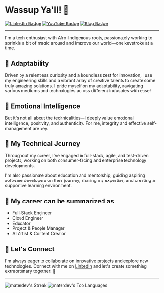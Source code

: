 # Wassup Ya'll! 👋

[![LinkedIn Badge](https://img.shields.io/badge/-LinkedIn-blue?style=flat-square&logo=LinkedIn&logoColor=white&link=https://www.linkedin.com/in/materdev/)](https://www.linkedin.com/in/materdev/)
[![YouTube Badge](https://img.shields.io/badge/-YouTube-red?style=flat-square&logo=YouTube&logoColor=white&link=https://www.youtube.com/channel/UC-993vnmnmaUgKwkckUsT3g)](https://www.youtube.com/channel/UC-993vnmnmaUgKwkckUsT3g)
[![Blog Badge](https://img.shields.io/badge/-Blog-1f425f?style=flat-square&logo=Blog&logoColor=white&link=https://www.mater.dev/)](https://www.mater.dev/)

---

I'm a tech enthusiast with Afro-Indigenous roots, passionately working to sprinkle a bit of magic around and improve our world—one keystroke at a time.

## 👾 Adaptability

Driven by a relentless curiosity and a boundless zest for innovation, I use my engineering skills and a vibrant array of creative talents to create some truly amazing solutions. I pride myself on my adaptability, navigating various mediums and technologies across different industries with ease!

## 👾 Emotional Intelligence

But it's not all about the technicalities—I deeply value emotional intelligence, positivity, and authenticity. For me, integrity and effective self-management are key.

## 👾 My Technical Journey

Throughout my career, I've engaged in full-stack, agile, and test-driven projects, working on both consumer-facing and enterprise technology developments.

I'm also passionate about education and mentorship, guiding aspiring software developers on their journey, sharing my expertise, and creating a supportive learning environment.

## 👾 My career can be summarized as

- Full-Stack Engineer
- Cloud Engineer
- Educator
- Project & People Manager
- AI Artist & Content Creator

## 👾 Let's Connect

I'm always eager to collaborate on innovative projects and explore new technologies. Connect with me on [LinkedIn](https://www.linkedin.com/in/materdev/) and let's create something extraordinary together! 🌟

---

![materdev's Streak](https://github-readme-streak-stats.herokuapp.com/?user=materdev&theme=vue&hide_border=true)
![materdev's Top Languages](https://github-readme-stats.vercel.app/api/top-langs/?username=materdev&theme=vue&show_icons=true&hide_border=true&layout=compact)
